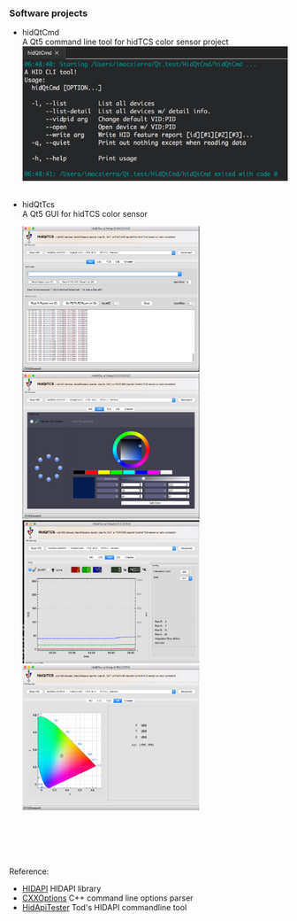### Software projects

- hidQtCmd  <br>
  A Qt5 command line tool for hidTCS color sensor project <br>
  <img src="pic/hidQtCmd.png" width=640> <br>
  <br>
  
- hidQtTcs <br>
  A Qt5 GUI for hidTCS color sensor <br>
  
  <img src="pic/hidQtTcs_HID.png" width=320> <img src="pic/hidQtTcs_LED.png" width=320> <br>
  <img src="pic/hidQtTcs_TCS.png" width=320> <img src="pic/hidQtTcs_CIE.png" width=320> <br>
  <br>
  
  
  
<br><br><br>  
Reference:
- [HIDAPI](https://github.com/libusb/hidapi) HIDAPI library
- [CXXOptions](https://github.com/jarro2783/cxxopts) C++ command line options parser
- [HidApiTester](github.com/todbot) Tod's HIDAPI commandline tool
